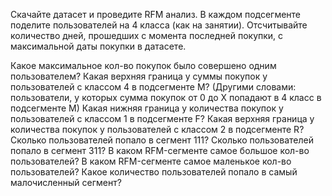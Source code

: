 Скачайте датасет и проведите RFM анализ. В каждом подсегменте поделите пользователей на 4 класса (как на занятии). Отсчитывайте количество дней, прошедших с момента последней покупки, с максимальной даты покупки в датасете.

Какое максимальное кол-во покупок было совершено одним пользователем?
Какая верхняя граница у суммы покупок у пользователей с классом 4 в подсегменте М? (Другими словами: пользователи, у которых сумма покупок от 0 до Х попадают в 4 класс в подсегменте М)
Какая нижняя граница у количества покупок у пользователей с классом 1 в подсегменте F?
Какая верхняя граница у количества покупок у пользователей с классом 2 в подсегменте R?
Сколько пользователей попало в сегмент 111?
Сколько пользователей попало в сегмент 311?
В каком RFM-сегменте самое большое кол-во пользователей?
В каком RFM-сегменте самое маленькое кол-во пользователей?
Какое количество пользователей попало в самый малочисленный сегмент?
